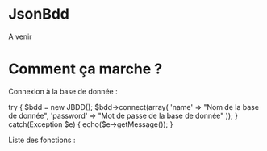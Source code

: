 # JsonBdd
A venir

# Comment ça marche ?

Connexion à la base de donnée : 

try
{
	$bdd = new JBDD();
	$bdd->connect(array(
		'name' => "Nom de la base de donnée",
		'password' => "Mot de passe de la base de donnée"
	));
}
catch(Exception $e)
{
	echo($e->getMessage());
}

Liste des fonctions : 
